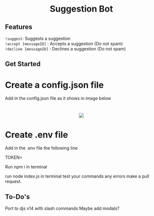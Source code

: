 <h1 align="center">
Suggestion Bot
  <br>
</h1>


## Features

`!suggest`: Suggests a suggestion <br>
`!accept [messageID]` : Accepts a suggestion (Do not spam) <br>
`!decline [messageID]` : Declines a suggestion (Do not spam) <br>

## Get Started

# Create a config.json file

Add in the config.json file as it shows in image below  

<h1 align="center">
<a href="https://github.com/john-fries-j"><img src="https://cdn.discordapp.com/attachments/1118868994078818385/1164759063406587905/image.png">
</a>
</h1>

  

# Create .env file

Add in the .env file the following line

TOKEN=

Run npm i in terminal

run node index.js in terminal
test your commands
any errors make a pull request.

## To-Do's
Port to djs v14 with slash commands 
Maybe add modals?